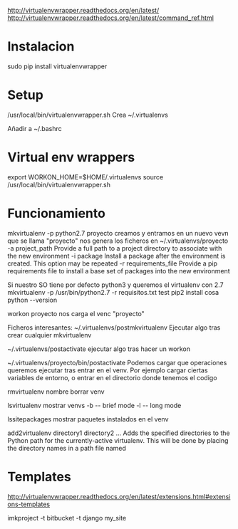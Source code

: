 http://virtualenvwrapper.readthedocs.org/en/latest/
http://virtualenvwrapper.readthedocs.org/en/latest/command_ref.html

# Instalacion
sudo pip install virtualenvwrapper

# Setup
/usr/local/bin/virtualenvwrapper.sh
  Crea ~/.virtualenvs

Añadir a ~/.bashrc
# Virtual env wrappers
export WORKON_HOME=$HOME/.virtualenvs
source /usr/local/bin/virtualenvwrapper.sh

# Funcionamiento
mkvirtualenv -p python2.7 proyecto
  creamos y entramos en un nuevo vevn que se llama "proyecto"
  nos genera los ficheros en ~/.virtualenvs/proyecto
  -a project_path   Provide a full path to a project directory to associate with the new environment
  -i package    Install a package after the environment is created. This option may be repeated
  -r requirements_file   Provide a pip requirements file to install a base set of packages into the new environment

Si nuestro SO tiene por defecto python3 y queremos el virtualenv con 2.7
mkvirtualenv -p /usr/bin/python2.7 -r requisitos.txt test
pip2 install cosa
python --version


workon proyecto
  nos carga el venc "proyecto"

Ficheros interesantes:
  ~/.virtualenvs/postmkvirtualenv 
    Ejecutar algo tras crear cualquier mkvirtualenv

  ~/.virtualenvs/postactivate
    ejecutar algo tras hacer un workon

  ~/.virtualenvs/proyecto/bin/postactivate
    Podemos cargar que operaciones queremos ejecutar tras entrar en el venv. 
    Por ejemplo cargar ciertas variables de entorno, o entrar en el directorio donde tenemos el codigo


rmvirtualenv nombre
  borrar venv

lsvirtualenv
  mostrar venvs
   -b -- brief mode
   -l -- long mode

lssitepackages
  mostrar paquetes instalados en el venv

add2virtualenv directory1 directory2 ...
  Adds the specified directories to the Python path for the currently-active virtualenv. This will be done by placing the directory names in a path file named


# Templates
http://virtualenvwrapper.readthedocs.org/en/latest/extensions.html#extensions-templates

imkproject -t bitbucket -t django my_site
